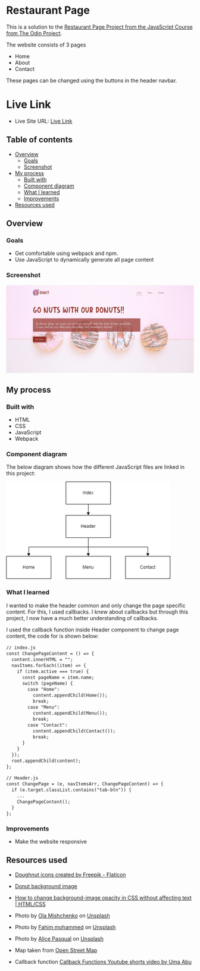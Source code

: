# Restaurant Page

This is a solution to the [Restaurant Page Project from the JavaScript Course from The Odin Project](https://www.theodinproject.com/lessons/node-path-javascript-restaurant-page).

The website consists of 3 pages

- Home
- About
- Contact

These pages can be changed using the buttons in the header navbar.

# Live Link

- Live Site URL: [Live Link](https://the-odin-project-mlvh.vercel.app/)

## Table of contents

- [Overview](#overview)
  - [Goals](#goals)
  - [Screenshot](#screenshot)
- [My process](#my-process)
  - [Built with](#built-with)
  - [Component diagram](#component-diagram)
  - [What I learned](#what-i-learned)
  - [Improvements](#improvements)
- [Resources used](#resources-used)

## Overview

### Goals

- Get comfortable using webpack and npm.
- Use JavaScript to dynamically generate all page content

### Screenshot

![Demo image](./readme-images/demo.JPG)

## My process

### Built with

- HTML
- CSS
- JavaScript
- Webpack

### Component diagram

The below diagram shows how the different JavaScript files are linked in this project:

![Component diagram of the project](./readme-images/component-diagram.png)

### What I learned

I wanted to make the header common and only change the page specific content. For this, I used callbacks. I knew about callbacks but through this project, I now have a much better understanding of callbacks.

I used the callback function inside Header component to change page content, the code for is shown below:

```
// index.js
const ChangePageContent = () => {
  content.innerHTML = "";
  navItems.forEach((item) => {
    if (item.active === true) {
      const pageName = item.name;
      switch (pageName) {
        case "Home":
          content.appendChild(Home());
          break;
        case "Menu":
          content.appendChild(Menu());
          break;
        case "Contact":
          content.appendChild(Contact());
          break;
      }
    }
  });
  root.appendChild(content);
};
```

```
// Header.js
const ChangePage = (e, navItemsArr, ChangePageContent) => {
  if (e.target.classList.contains("tab-btn")) {
    ...
    ChangePageContent();
  }
};

```

### Improvements

- Make the website responsive

## Resources used

- <a href="https://www.flaticon.com/free-icons/doughnut" title="doughnut icons">Doughnut icons created by Freepik - Flaticon</a>

- <a href="https://unsplash.com/photos/F71ZHHBYs3w?utm_source=unsplash&utm_medium=referral&utm_content=creditShareLink">Donut background image</a>

- <a href="https://coder-coder.com/background-image-opacity/">How to change background-image opacity in CSS without affecting text | HTML/CSS</a>

- Photo by <a href="https://unsplash.com/@olamishchenko?utm_source=unsplash&utm_medium=referral&utm_content=creditCopyText">Ola Mishchenko</a> on <a href="https://unsplash.com/photos/XjyH9_hXEyA?utm_source=unsplash&utm_medium=referral&utm_content=creditCopyText">Unsplash</a>

- Photo by <a href="https://unsplash.com/@fahim_?utm_source=unsplash&utm_medium=referral&utm_content=creditCopyText">Fahim mohammed</a> on <a href="https://unsplash.com/photos/EumgKI11Hns?utm_source=unsplash&utm_medium=referral&utm_content=creditCopyText">Unsplash</a>

- Photo by <a href="https://unsplash.com/@stri_khedonia?utm_source=unsplash&utm_medium=referral&utm_content=creditCopyText">Alice Pasqual</a> on <a href="https://unsplash.com/photos/1qubXlkKnSM?utm_source=unsplash&utm_medium=referral&utm_content=creditCopyText">Unsplash</a>

- Map taken from <a href="https://www.openstreetmap.org/">Open Street Map</a>

- Callback function <a href="https://www.youtube.com/shorts/-6qRM2H2hKw">Callback Functions Youtube shorts video by Uma Abu</a>
